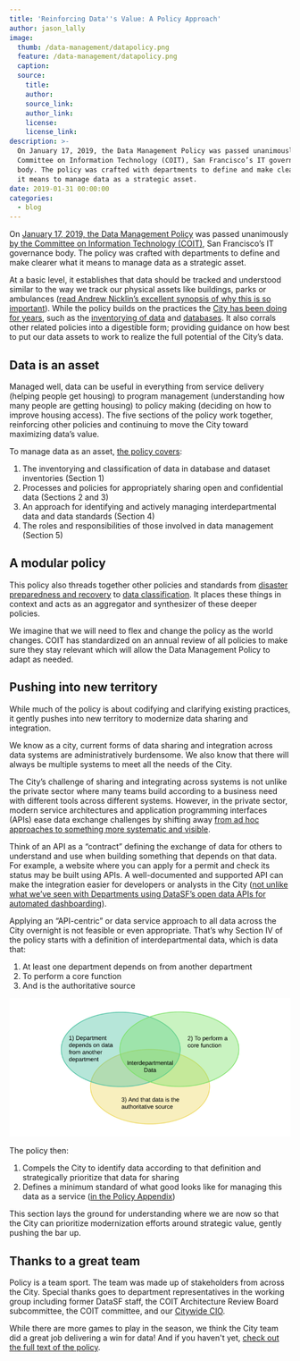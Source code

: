 ```yaml
---
title: 'Reinforcing Data''s Value: A Policy Approach'
author: jason_lally
image:
  thumb: /data-management/datapolicy.png
  feature: /data-management/datapolicy.png
  caption:
  source:
    title:
    author:
    source_link:
    author_link:
    license:
    license_link:
description: >-
  On January 17, 2019, the Data Management Policy was passed unanimously by the
  Committee on Information Technology (COIT), San Francisco’s IT governance
  body. The policy was crafted with departments to define and make clearer what
  it means to manage data as a strategic asset.
date: 2019-01-31 00:00:00
categories:
  - blog
---
```


On [January 17, 2019, the Data Management Policy](https://sfcoit.org/datamanagement) was passed unanimously [by the Committee on Information Technology (COIT)](https://sfcoit.org/about), San Francisco’s IT governance body. The policy was crafted with departments to define and make clearer what it means to manage data as a strategic asset.

At a basic level, it establishes that data should be tracked and understood similar to the way we track our physical assets like buildings, parks or ambulances ([read Andrew Nicklin’s excellent synopsis of why this is so important](https://medium.com/@technickle/data-is-a-strategic-asset-72f320cfb94c)). While the policy builds on the practices the [City has been doing for years](https://datasf.org/blog/5-ways-to-scale-mountain-of-data/), such as the [inventorying of data](https://datasf.org/blog/5-ways-to-scale-mountain-of-data/) and [databases](https://data.sfgov.org/City-Management-and-Ethics/Inventory-of-citywide-enterprise-systems-of-record/ebux-gcnq). It also corrals other related policies into a digestible form; providing guidance on how best to put our data assets to work to realize the full potential of the City’s data.

## Data is an asset

Managed well, data can be useful in everything from service delivery (helping people get housing) to program management (understanding how many people are getting housing) to policy making (deciding on how to improve housing access). The five sections of the policy work together, reinforcing other policies and continuing to move the City toward maximizing data’s value.

To manage data as an asset, [the policy covers](https://sfcoit.org/datamanagement):

1. The inventorying and classification of data in database and dataset inventories (Section 1)
2. Processes and policies for appropriately sharing open and confidential data (Sections 2 and 3)
3. An approach for identifying and actively managing interdepartmental data and data standards (Section 4)
4. The roles and responsibilities of those involved in data management (Section 5)

## A modular policy

This policy also threads together other policies and standards from [disaster preparedness and recovery](https://sfcoit.org/dpr3) to [data classification](https://sfcoit.org/datastandard). It places these things in context and acts as an aggregator and synthesizer of these deeper policies.&nbsp;

We imagine that we will need to flex and change the policy as the world changes. COIT has standardized on an annual review of all policies to make sure they stay relevant which will allow the Data Management Policy to adapt as needed.

## Pushing into new territory

While much of the policy is about codifying and clarifying existing practices, it gently pushes into new territory to modernize data sharing and integration.

We know as a city, current forms of data sharing and integration across data systems are administratively burdensome. We also know that there will always be multiple systems to meet all the needs of the City.

The City’s challenge of sharing and integrating across systems is not unlike the private sector where many teams build according to a business need with different tools across different systems. However, in the private sector, modern service architectures and application programming interfaces (APIs) ease data exchange challenges by shifting away [from ad hoc approaches to something more systematic and visible](http://www.govtech.com/applications/Whats-an-API-and-Why-Do-You-Need-One.html).

Think of an API as a “contract” defining the exchange of data for others to understand and use when building something that depends on that data. For example, a website where you can apply for a permit and check its status may be built using APIs. A well-documented and supported API can make the integration easier for developers or analysts in the City ([not unlike what we’ve seen with Departments using DataSF’s open data APIs for automated dashboarding](https://sfgov.org/scorecards/livability)).

Applying an “API-centric” or data service approach to all data across the City overnight is not feasible or even appropriate. That’s why Section IV of the policy starts with a definition of interdepartmental data, which is data that:

1. At least one department depends on from another department
2. To perform a core function
3. And is the authoritative source

![Pictured is the three part definition listed above as a Venn Diagram](/uploads/threepartdef.png)

The policy then:

1. Compels the City to identify data according to that definition and strategically prioritize that data for sharing
2. Defines a minimum standard of what good looks like for managing this data as a service ([in the Policy Appendix](https://sfcoit.org/datamanagement))

This section lays the ground for understanding where we are now so that the City can prioritize modernization efforts around strategic value, gently pushing the bar up.

## Thanks to a great team

Policy is a team sport. The team was made up of stakeholders from across the City. Special thanks goes to department representatives in the working group including former DataSF staff, the COIT Architecture Review Board subcommittee, the COIT committee, and our [Citywide CIO](http://tech.sfgov.org/office-cio).

While there are more games to play in the season, we think the City team did a great job delivering a win for data! And if you haven't yet, [check out the full text of the policy](https://sfcoit.org/datamanagement).